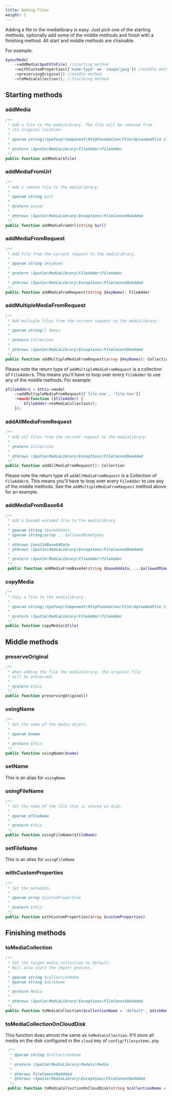 ```yaml
---
title: Adding files
weight: 1
---
```


Adding a file to the medialibrary is easy. Just pick one of the starting methods, optionally add some of the middle methods
and finish with a finishing method. All start and middle methods are chainable.

For example:

```php
$yourModel
    ->addMedia($pathToFile) //starting method
    ->withCustomProperties(['mime-type' => 'image/jpeg']) //middle method
    ->preservingOriginal() //middle method
    ->toMediaCollection(); //finishing method
```

## Starting methods

### addMedia

```php
/**
 * Add a file to the medialibrary. The file will be removed from
 * its original location.
 *
 * @param string|\Symfony\Component\HttpFoundation\File\UploadedFile $file
 *
 * @return \Spatie\MediaLibrary\FileAdder\FileAdder
 */
public function addMedia($file)
```

### addMediaFromUrl

```php
/**
 * Add a remote file to the medialibrary.
 *
 * @param string $url
 *
 * @return mixed
 *
 * @throws \Spatie\MediaLibrary\Exceptions\FileCannotBeAdded
 */
public function addMediaFromUrl(string $url)
```

### addMediaFromRequest

```php
/**
 * Add file from the current request to the medialibrary.
 *
 * @param string $keyName
 *
 * @return \Spatie\MediaLibrary\FileAdder\FileAdder
 *
 * @throws \Spatie\MediaLibrary\Exceptions\FileCannotBeAdded
 */
public function addMediaFromRequest(string $keyName): FileAdder
```

### addMultipleMediaFromRequest

```php
/**
 * Add multiple files from the current request to the medialibrary.
 *
 * @param string[] $keys
 *
 * @return Collection
 *
 * @throws \Spatie\MediaLibrary\Exceptions\FileCannotBeAdded
 */
public function addMultipleMediaFromRequest(array $keyNames): Collection
```

Please note the return type of `addMultipleMediaFromRequest` is a collection of `FileAdder`s. This means you'll have to loop over every `FileAdder` to use any of the middle methods. For example:

```php
$fileAdders = $this->model
    ->addMultipleMediaFromRequest(['file-one', 'file-two'])
    ->each(function ($fileAdder) {
        $fileAdder->toMediaCollection();
    });
```

### addAllMediaFromRequest

```php
/**
 * Add all files from the current request to the medialibrary.
 *
 * @return Collection
 *
 * @throws \Spatie\MediaLibrary\Exceptions\FileCannotBeAdded
 */
public function addAllMediaFromRequest(): Collection
```

Please note the return type of `addAllMediaFromRequest` is a Collection of `FileAdder`s. This means you'll have to loop over every `FileAdder` to use any of the middle methods. See the `addMultipleMediaFromRequest` method above for an example.

### addMediaFromBase64

```php
/**
 * Add a base64 encoded file to the medialibrary.
 *
 * @param string $base64data
 * @param string|array ...$allowedMimeTypes
 *
 * @throws InvalidBase64Data
 * @throws \Spatie\MediaLibrary\Exceptions\FileCannotBeAdded
 *
 * @return \Spatie\MediaLibrary\FileAdder\FileAdder
 */
 public function addMediaFromBase64(string $base64data, ...$allowedMimeTypes): FileAdder
```

### copyMedia


```php
/**
 * Copy a file to the medialibrary.
 *
 * @param string|\Symfony\Component\HttpFoundation\File\UploadedFile $file
 *
 * @return \Spatie\MediaLibrary\FileAdder\FileAdder
 */
public function copyMedia($file)
```

## Middle methods

### preserveOriginal

```php
/**
 * When adding the file the medialibrary, the original file
 * will be preserved.
 *
 * @return $this
 */
public function preservingOriginal()
```

### usingName

```php
/**
 * Set the name of the media object.
 *
 * @param $name
 *
 * @return $this
 */
public function usingName($name)
```

### setName

This is an alias for `usingName`

### usingFileName

```php
/**
 * Set the name of the file that is stored on disk.
 *
 * @param $fileName
 *
 * @return $this
 */
public function usingFileName($fileName)
```

### setFileName

This is an alias for `usingFileName`

### withCustomProperties

```php
/**
 * Set the metadata.
 *
 * @param array $customProperties
 *
 * @return $this
 */
public function withCustomProperties(array $customProperties)
```

## Finishing methods

### toMediaCollection

```php
/**
 * Set the target media collection to default.
 * Will also start the import process.
 *
 * @param string $collectionName
 * @param string $diskName
 *
 * @return Media
 *
 * @throws \Spatie\MediaLibrary\Exceptions\FileCannotBeAdded
 */
public function toMediaCollection($collectionName = 'default', $diskName = '')
```

### toMediaCollectionOnCloudDisk

This function does almost the same as `toMediaCollection`. It'll store all media on the disk configured in the `cloud` key of `config/filesystems.php`

```php
 /**
  * @param string $collectionName
  *
  * @return \Spatie\MediaLibrary\Models\Media
  *
  * @throws FileCannotBeAdded
  * @throws \Spatie\MediaLibrary\Exceptions\FileCannotBeAdded
  */
 public function toMediaCollectionOnCloudDisk(string $collectionName = 'default')
```
